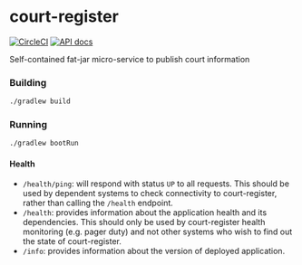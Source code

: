 # court-register

[![CircleCI](https://circleci.com/gh/ministryofjustice/court-register/tree/master.svg?style=svg)](https://circleci.com/gh/ministryofjustice/court-register)
[![API docs](https://img.shields.io/badge/API_docs_-view-85EA2D.svg?logo=swagger)](https://court-register-dev.hmpps.service.justice.gov.uk/swagger-ui.html)

Self-contained fat-jar micro-service to publish court information
 
### Building

```bash
./gradlew build
```

### Running

```bash
./gradlew bootRun
```

#### Health

- `/health/ping`: will respond with status `UP` to all requests.  This should be used by dependent systems to check connectivity to court-register,
rather than calling the `/health` endpoint.
- `/health`: provides information about the application health and its dependencies.  This should only be used
by court-register health monitoring (e.g. pager duty) and not other systems who wish to find out the state of court-register.
- `/info`: provides information about the version of deployed application.
